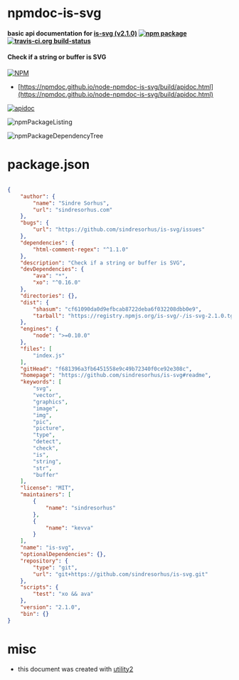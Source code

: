 # npmdoc-is-svg

#### basic api documentation for  [is-svg (v2.1.0)](https://github.com/sindresorhus/is-svg#readme)  [![npm package](https://img.shields.io/npm/v/npmdoc-is-svg.svg?style=flat-square)](https://www.npmjs.org/package/npmdoc-is-svg) [![travis-ci.org build-status](https://api.travis-ci.org/npmdoc/node-npmdoc-is-svg.svg)](https://travis-ci.org/npmdoc/node-npmdoc-is-svg)

#### Check if a string or buffer is SVG

[![NPM](https://nodei.co/npm/is-svg.png?downloads=true&downloadRank=true&stars=true)](https://www.npmjs.com/package/is-svg)

- [https://npmdoc.github.io/node-npmdoc-is-svg/build/apidoc.html](https://npmdoc.github.io/node-npmdoc-is-svg/build/apidoc.html)

[![apidoc](https://npmdoc.github.io/node-npmdoc-is-svg/build/screenCapture.buildCi.browser.%252Ftmp%252Fbuild%252Fapidoc.html.png)](https://npmdoc.github.io/node-npmdoc-is-svg/build/apidoc.html)

![npmPackageListing](https://npmdoc.github.io/node-npmdoc-is-svg/build/screenCapture.npmPackageListing.svg)

![npmPackageDependencyTree](https://npmdoc.github.io/node-npmdoc-is-svg/build/screenCapture.npmPackageDependencyTree.svg)



# package.json

```json

{
    "author": {
        "name": "Sindre Sorhus",
        "url": "sindresorhus.com"
    },
    "bugs": {
        "url": "https://github.com/sindresorhus/is-svg/issues"
    },
    "dependencies": {
        "html-comment-regex": "^1.1.0"
    },
    "description": "Check if a string or buffer is SVG",
    "devDependencies": {
        "ava": "*",
        "xo": "^0.16.0"
    },
    "directories": {},
    "dist": {
        "shasum": "cf61090da0d9efbcab8722deba6f032208dbb0e9",
        "tarball": "https://registry.npmjs.org/is-svg/-/is-svg-2.1.0.tgz"
    },
    "engines": {
        "node": ">=0.10.0"
    },
    "files": [
        "index.js"
    ],
    "gitHead": "f681396a3fb6451558e9c49b72340f0ce92e308c",
    "homepage": "https://github.com/sindresorhus/is-svg#readme",
    "keywords": [
        "svg",
        "vector",
        "graphics",
        "image",
        "img",
        "pic",
        "picture",
        "type",
        "detect",
        "check",
        "is",
        "string",
        "str",
        "buffer"
    ],
    "license": "MIT",
    "maintainers": [
        {
            "name": "sindresorhus"
        },
        {
            "name": "kevva"
        }
    ],
    "name": "is-svg",
    "optionalDependencies": {},
    "repository": {
        "type": "git",
        "url": "git+https://github.com/sindresorhus/is-svg.git"
    },
    "scripts": {
        "test": "xo && ava"
    },
    "version": "2.1.0",
    "bin": {}
}
```



# misc
- this document was created with [utility2](https://github.com/kaizhu256/node-utility2)
